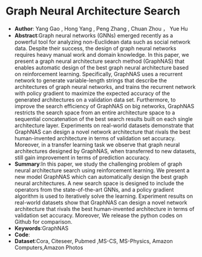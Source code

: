 # Graph Neural Architecture Search
* **Author**: Yang Gao , Hong Yang , Peng Zhang , Chuan Zhou ， Yue Hu
* **Abstract**:Graph neural networks (GNNs) emerged recently as a powerful tool for analyzing non-Euclidean data such as social network data. Despite their success, the design of graph neural networks requires heavy manual work and domain knowledge. In this paper, we present a graph neural architecture search method (GraphNAS) that enables automatic design of the best graph neural architecture based on reinforcement learning. Specifically, GraphNAS uses a recurrent network to generate variable-length strings that describe the architectures of graph neural networks, and trains the recurrent network with policy gradient to maximize the expected accuracy of the generated architectures on a validation data set. Furthermore, to improve the search efficiency of GraphNAS on big networks, GraphNAS restricts the search space from an entire architecture space to a sequential concatenation of the best search results built on each single architecture layer. Experiments on real-world datasets demonstrate that GraphNAS can design a novel network architecture that rivals the best human-invented architecture in terms of validation set accuracy. Moreover, in a transfer learning task we observe that graph neural architectures designed by GraphNAS, when transferred to new datasets, still gain improvement in terms of prediction accuracy.
* **Summary**:In this paper, we study the challenging problem of graph neural architecture search using reinforcement learning. We present a new model GraphNAS which can automatically design the best graph neural architectures. A new search space is designed to include the operators from the state-of-the-art GNNs, and a policy gradient algorithm is used to iteratively solve the learning. Experiment results on real-world datasets show that GraphNAS can design a novel network architecture that rivals the best human-invented architecture in terms of validation set accuracy. Moreover, We release the python codes on Github for comparison.
* **Keywords**:GraphNAS
* **Code**:
* **Dataset**:Cora, Citeseer, Pubmed ,MS-CS, MS-Physics, Amazon Computers,Amazon Photos